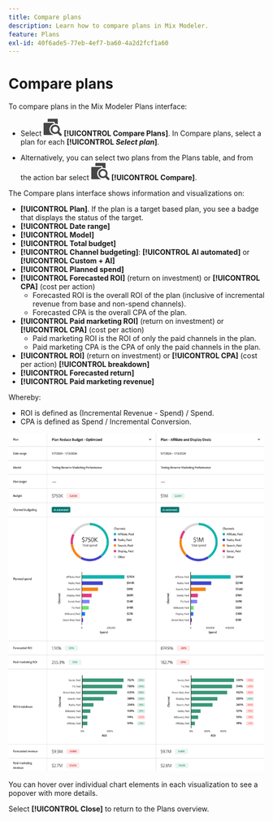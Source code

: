 ```yaml
---
title: Compare plans
description: Learn how to compare plans in Mix Modeler.
feature: Plans
exl-id: 40f6ade5-77eb-4ef7-ba60-4a2d2fcf1a60
---
```

# Compare plans

To compare plans in the Mix Modeler Plans interface: 

* Select ![Compare](/help/assets/icons/Compare.svg) **[!UICONTROL Compare Plans]**. In Compare plans, select a plan for each **[!UICONTROL _Select plan_]**.

* Alternatively, you can select two plans from the Plans table, and from the action bar select ![Compare](/help/assets/icons/Compare.svg) **[!UICONTROL Compare]**.

The Compare plans interface shows information and visualizations on:

* **[!UICONTROL Plan]**. If the plan is a target based plan, you see a badge that displays the status of the target.
* **[!UICONTROL Date range]**
* **[!UICONTROL Model]**
* **[!UICONTROL Total budget]**
* **[!UICONTROL Channel budgeting]**: **[!UICONTROL AI automated]** or **[!UICONTROL Custom + AI]**
* **[!UICONTROL Planned spend]**
* **[!UICONTROL Forecasted ROI]** (return on investment) or **[!UICONTROL CPA]** (cost per action)
  * Forecasted ROI is the overall ROI of the plan (inclusive of incremental revenue from base and non-spend channels).
  * Forecasted CPA is the overall CPA of the plan.
* **[!UICONTROL Paid marketing ROI]** (return on investment) or **[!UICONTROL CPA]** (cost per action)
  * Paid marketing ROI is the ROI of only the paid channels in the plan.
  * Paid marketing CPA is the CPA of only the paid channels in the plan.
* **[!UICONTROL ROI]** (return on investment) or **[!UICONTROL CPA]** (cost per action) **[!UICONTROL breakdown]**
* **[!UICONTROL Forecasted return]**
* **[!UICONTROL Paid marketing revenue]**

Whereby:

* ROI is defined as (Incremental Revenue - Spend) / Spend.
* CPA is defined as Spend / Incremental Conversion.

  
![Compare plans](/help/assets/compare-plans.png)

You can hover over individual chart elements in each visualization to see a popover with more details.

Select **[!UICONTROL Close]** to return to the Plans overview.
